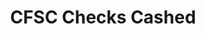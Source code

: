 ---
title: "CFSC Checks Cashed"
url: /milwaukee/cfsc-checks-cashed-south-cesar-e-chavez-drive/
shop: pawnbroker
---